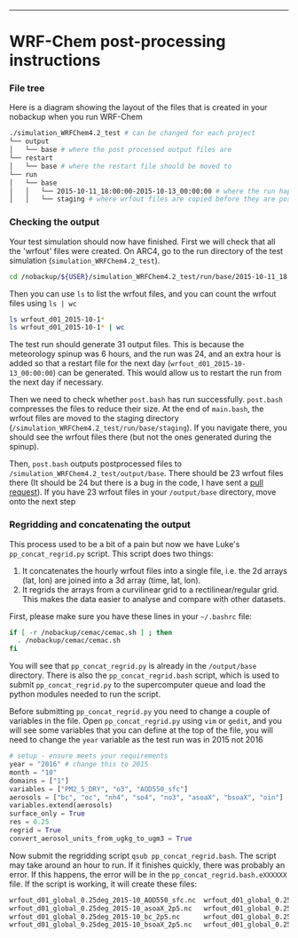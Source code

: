 ---

# WRF-Chem post-processing instructions


### File tree
Here is a diagram showing the layout of the files that is created in your nobackup when you run WRF-Chem
```bash
./simulation_WRFChem4.2_test # can be changed for each project
└── output
│   └── base # where the post processed output files are
└── restart
│   └── base # where the restart file should be moved to
└── run
│   └── base
│   │   └── 2015-10-11_18:00:00-2015-10-13_00:00:00 # where the run happens
│   │   └── staging # where wrfout files are copied before they are post-processed
```

### Checking the output
Your test simulation should now have finished. First we will check that all the 'wrfout' files were created. On ARC4, go to the run directory of the test simulation (`simulation_WRFChem4.2_test`).
```bash
cd /nobackup/${USER}/simulation_WRFChem4.2_test/run/base/2015-10-11_18:00:00-2015-10-13_00:00:00
```

Then you can use `ls` to list the wrfout files, and you can count the wrfout files using `ls | wc`
```bash
ls wrfout_d01_2015-10-1*
ls wrfout_d01_2015-10-1* | wc
```

The test run should generate 31 output files. This is because the meteorology spinup was 6 hours, and the run was 24, and an extra hour is added so that a restart file for the next day (`wrfout_d01_2015-10-13_00:00:00`) can be generated. This would allow us to restart the run from the next day if necessary.

Then we need to check whether `post.bash` has run successfully. `post.bash` compresses the files to reduce their size. At the end of `main.bash`, the wrfout files are moved to the staging directory (`/simulation_WRFChem4.2_test/run/base/staging`). If you navigate there, you should see the wrfout files there (but not the ones generated during the spinup).

Then, `post.bash` outputs postprocessed files to `/simulation_WRFChem4.2_test/output/base`. There should be 23 wrfout files there (It should be 24 but there is a bug in the code, I have sent a [pull request](https://github.com/wrfchem-leeds/WRFotron/pull/46)). If you have 23 wrfout files in your `/output/base` directory, move onto the next step

### Regridding and concatenating the output

This process used to be a bit of a pain but now we have Luke's `pp_concat_regrid.py` script. This script does two things:
1. It concatenates the hourly wrfout files into a single file, i.e. the 2d arrays (lat, lon) are joined into a 3d array (time, lat, lon).
2. It regrids the arrays from a curvilinear grid to a rectilinear/regular grid. This makes the data easier to analyse and compare with other datasets.

First, please make sure you have these lines in your `~/.bashrc` file:
```bash
if [ -r /nobackup/cemac/cemac.sh ] ; then
  . /nobackup/cemac/cemac.sh
fi
```

You will see that `pp_concat_regrid.py` is already in the `/output/base` directory. There is also the `pp_concat_regrid.bash` script, which is used to submit `pp_concat_regrid.py` to the supercomputer queue and load the python modules needed to run the script.

Before submitting `pp_concat_regrid.py` you need to change a couple of variables in the file. Open `pp_concat_regrid.py` using `vim` or `gedit`, and you will see some variables that you can define at the top of the file, you will need to change the `year` variable as the test run was in 2015 not 2016

```python
# setup - ensure meets your requirements
year = "2016" # change this to 2015
month = "10"
domains = ["1"]
variables = ["PM2_5_DRY", "o3", "AOD550_sfc"]
aerosols = ["bc", "oc", "nh4", "so4", "no3", "asoaX", "bsoaX", "oin"] 
variables.extend(aerosols)
surface_only = True
res = 0.25
regrid = True
convert_aerosol_units_from_ugkg_to_ugm3 = True
```

Now submit the regridding script `qsub pp_concat_regrid.bash`. The script may take around an hour to run. If it finishes quickly, there was probably an error. If this happens, the error will be in the `pp_concat_regrid.bash.eXXXXXX` file. If the script is working, it will create these files:

```bash
wrfout_d01_global_0.25deg_2015-10_AOD550_sfc.nc  wrfout_d01_global_0.25deg_2015-10_nh4_2p5.nc  wrfout_d01_global_0.25deg_2015-10_oin_2p5.nc
wrfout_d01_global_0.25deg_2015-10_asoaX_2p5.nc   wrfout_d01_global_0.25deg_2015-10_no3_2p5.nc  wrfout_d01_global_0.25deg_2015-10_PM2_5_DRY.nc
wrfout_d01_global_0.25deg_2015-10_bc_2p5.nc      wrfout_d01_global_0.25deg_2015-10_o3.nc       wrfout_d01_global_0.25deg_2015-10_so4_2p5.nc
wrfout_d01_global_0.25deg_2015-10_bsoaX_2p5.nc   wrfout_d01_global_0.25deg_2015-10_oc_2p5.nc
```
